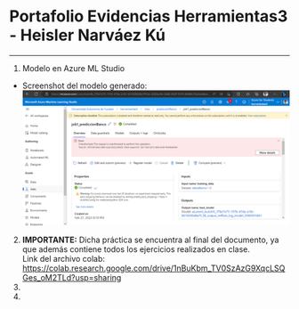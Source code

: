 # Portafolio Evidencias Herramientas3 - Heisler Narváez Kú
--------------------------------------------------------------------------------------------------------
1) Modelo en Azure ML Studio  
* Screenshot del modelo generado:
 ![Completado](https://github.com/a16003022/Portafolio_Herramientas3/blob/main/Completado.png)

2) <b>IMPORTANTE:</b> Dicha práctica se encuentra al final del documento, ya que además contiene todos los ejercicios realizados en clase.<br>
    Link del archivo colab: https://colab.research.google.com/drive/1nBuKbm_TV0SzAzG9XqcLSQGes_oM2TLd?usp=sharing 
4) 
5) 
